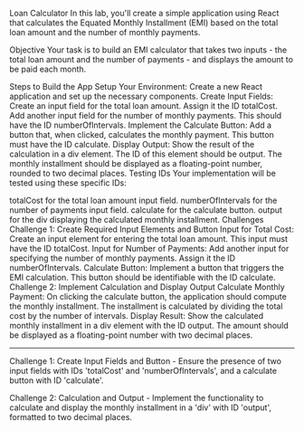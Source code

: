 Loan Calculator
In this lab, you'll create a simple application using React that calculates the Equated Monthly Installment (EMI) based on the total loan amount and the number of monthly payments.

Objective
Your task is to build an EMI calculator that takes two inputs - the total loan amount and the number of payments - and displays the amount to be paid each month.

Steps to Build the App
Setup Your Environment: Create a new React application and set up the necessary components.
Create Input Fields:
Create an input field for the total loan amount. Assign it the ID totalCost.
Add another input field for the number of monthly payments. This should have the ID numberOfIntervals.
Implement the Calculate Button: Add a button that, when clicked, calculates the monthly payment. This button must have the ID calculate.
Display Output: Show the result of the calculation in a div element. The ID of this element should be output. The monthly installment should be displayed as a floating-point number, rounded to two decimal places.
Testing IDs
Your implementation will be tested using these specific IDs:

totalCost for the total loan amount input field.
numberOfIntervals for the number of payments input field.
calculate for the calculate button.
output for the div displaying the calculated monthly installment.
Challenges
Challenge 1: Create Required Input Elements and Button
Input for Total Cost: Create an input element for entering the total loan amount. This input must have the ID totalCost.
Input for Number of Payments: Add another input for specifying the number of monthly payments. Assign it the ID numberOfIntervals.
Calculate Button: Implement a button that triggers the EMI calculation. This button should be identifiable with the ID calculate.
Challenge 2: Implement Calculation and Display Output
Calculate Monthly Payment: On clicking the calculate button, the application should compute the monthly installment. The installment is calculated by dividing the total cost by the number of intervals.
Display Result: Show the calculated monthly installment in a div element with the ID output. The amount should be displayed as a floating-point number with two decimal places.

-----------------------------------
Challenge 1: Create Input Fields and Button - Ensure the presence of two input fields with IDs 'totalCost' and 'numberOfIntervals', and a calculate button with ID 'calculate'.

Challenge 2: Calculation and Output - Implement the functionality to calculate and display the monthly installment in a 'div' with ID 'output', formatted to two decimal places.